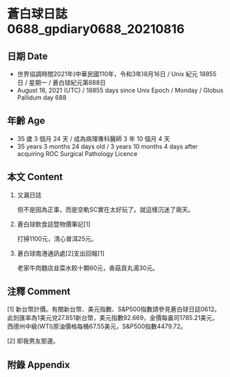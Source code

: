 [_metadata_:encoding]: - "utf-8"
[_metadata_:language]: - "zh-Hant-TW"
[_metadata_:fileformat]: - "markdown"
[_metadata_:MIME_type]: - "text/plain"
[_metadata_:markdown_version]: - "commonmark version 0.30"
[_metadata_:markdown_spec]: - "https://spec.commonmark.org/0.30/"

# 蒼白球日誌0688_gpdiary0688_20210816 #

## 日期 Date ##

* 世界協調時間2021年(中華民國110年，令和3年)8月16日 / Unix 紀元 18855 日 / 星期一 / 蒼白球紀元第688日
* August 16, 2021 (UTC) / 18855 days since Unix Epoch / Monday / Globus Pallidum day 688

## 年齡 Age ##

* 35 歲 3 個月 24 天 / 成為病理專科醫師 3 年 10 個月 4 天
* 35 years 3 months 24 days old / 3 years 10 months 4 days after acquiring ROC Surgical Pathology Licence

## 本文 Content ##

1. 又漏日誌

    但不是因為正事，而是空軌SC實在太好玩了。就這樣沉迷了兩天。
    
2. 蒼白球飲食誌暨物價筆記[1]

    打掃1100元，清心普洱25元。
    
3. 蒼白球南港通訊處[2]支出回報[1]

    老家牛肉麵店韭菜水餃十顆60元，香菇貢丸湯30元。

## 注釋 Comment ##

[1] 新台幣計價。有關新台幣、美元指數、S&P500指數請參見蒼白球日誌0612。此刻匯率為1美元兌27.851新台幣，美元指數92.669，金價每盎司1785.21美元，西德州中級(WTI)原油價格每桶67.55美元，S&P500指數4479.72。

[2] 即我男友那邊。

## 附錄 Appendix ##

